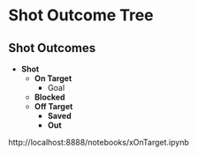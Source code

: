 # Shot Outcome Tree

## Shot Outcomes

- **Shot**
  - **On Target**
    - Goal
  - **Blocked**
  - **Off Target**
    - **Saved**
    - **Out**

http://localhost:8888/notebooks/xOnTarget.ipynb
